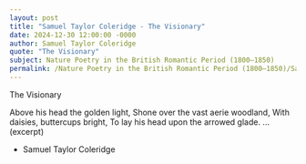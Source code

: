 ```yaml
---
layout: post
title: "Samuel Taylor Coleridge - The Visionary"
date: 2024-12-30 12:00:00 -0000
author: Samuel Taylor Coleridge
quote: "The Visionary"
subject: Nature Poetry in the British Romantic Period (1800–1850)
permalink: /Nature Poetry in the British Romantic Period (1800–1850)/Samuel Taylor Coleridge/Samuel Taylor Coleridge - The Visionary
---
```


The Visionary

Above his head the golden light,
Shone over the vast aerie woodland,
With daisies, buttercups bright,
To lay his head upon the arrowed glade.
... (excerpt)

- Samuel Taylor Coleridge
